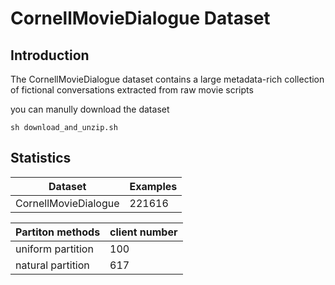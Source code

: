 # CornellMovieDialogue Dataset

## Introduction

The CornellMovieDialogue dataset contains a large metadata-rich collection of fictional conversations extracted from raw movie scripts

you can manully download the dataset

```
sh download_and_unzip.sh
```

## Statistics

|Dataset              | Examples |
|---------------------| -------- |
| CornellMovieDialogue| 221616 |

| Partiton methods| client number |
|-----------------| ------------- |
| uniform partition| 100          |
| natural partition| 617          |
